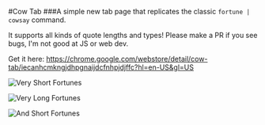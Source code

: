 #Cow Tab
###A simple new tab page that replicates the classic `fortune | cowsay` command.

It supports all kinds of quote lengths and types! Please make a PR if you see bugs, I'm not good at JS or web dev.

Get it here: https://chrome.google.com/webstore/detail/cow-tab/iecanhcmkngjdhpgnaijdcfnhpjdjffc?hl=en-US&gl=US

![Very Short Fortunes](http://i.imgur.com/G1ceOgX.png)

![Very Long Fortunes](http://i.imgur.com/3yEe3Eg.png)

![And Short Fortunes](http://i.imgur.com/5cT3DBp.png)
